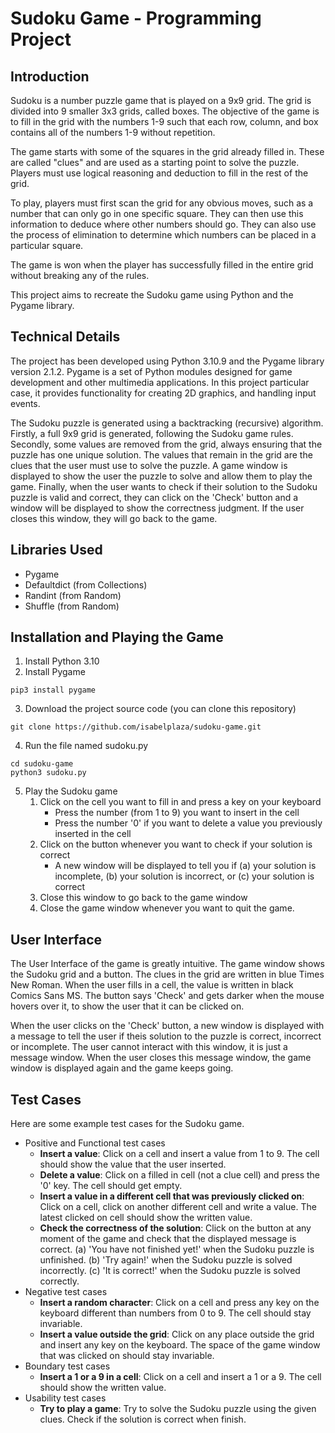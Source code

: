 # Sudoku Game - Programming Project

## Introduction
Sudoku is a number puzzle game that is played on a 9x9 grid. The grid is divided into 9 smaller 3x3 grids, called boxes. The objective of the game is to fill in the grid with the numbers 1-9 such that each row, column, and box contains all of the numbers 1-9 without repetition.

The game starts with some of the squares in the grid already filled in. These are called "clues" and are used as a starting point to solve the puzzle. Players must use logical reasoning and deduction to fill in the rest of the grid.

To play, players must first scan the grid for any obvious moves, such as a number that can only go in one specific square. They can then use this information to deduce where other numbers should go. They can also use the process of elimination to determine which numbers can be placed in a particular square.

The game is won when the player has successfully filled in the entire grid without breaking any of the rules.

This project aims to recreate the Sudoku game using Python and the Pygame library.

## Technical Details
The project has been developed using Python 3.10.9 and the Pygame library version 2.1.2. Pygame is a set of Python modules designed for game development and other multimedia applications. In this project particular case, it provides functionality for creating 2D graphics, and handling input events.

The Sudoku puzzle is generated using a backtracking (recursive) algorithm. Firstly, a full 9x9 grid is generated, following the Sudoku game rules. Secondly, some values are removed from the grid, always ensuring that the puzzle has one unique solution. The values that remain in the grid are the clues that the user must use to solve the puzzle. A game window is displayed to show the user the puzzle to solve and allow them to play the game. Finally, when the user wants to check if their solution to the Sudoku puzzle is valid and correct, they can click on the 'Check' button and a window will be displayed to show the correctness judgment. If the user closes this window, they will go back to the game.

## Libraries Used
* Pygame
* Defaultdict (from Collections)
* Randint (from Random)
* Shuffle (from Random)

## Installation and Playing the Game
1. Install Python 3.10
2. Install Pygame
```
pip3 install pygame
```
3. Download the project source code (you can clone this repository)
```
git clone https://github.com/isabelplaza/sudoku-game.git
```
4. Run the file named sudoku.py
```
cd sudoku-game
python3 sudoku.py
```
5. Play the Sudoku game
      1. Click on the cell you want to fill in and press a key on your keyboard
            * Press the number (from 1 to 9) you want to insert in the cell
            * Press the number '0' if you want to delete a value you previously inserted in the cell
      2. Click on the button whenever you want to check if your solution is correct
            * A new window will be displayed to tell you if (a) your solution is incomplete, (b) your solution is incorrect, or (c) your solution is correct
      4. Close this window to go back to the game window
      5. Close the game window whenever you want to quit the game.
  
## User Interface
The User Interface of the game is greatly intuitive. The game window shows the Sudoku grid and a button. The clues in the grid are written in blue Times New Roman. When the user fills in a cell, the value is written in black Comics Sans MS. The button says 'Check' and gets darker when the mouse hovers over it, to show the user that it can be clicked on.

When the user clicks on the 'Check' button, a new window is displayed with a message to tell the user if theis solution to the puzzle is correct, incorrect or incomplete. The user cannot interact with this window, it is just a message window. When the user closes this message window, the game window is displayed again and the game keeps going.

## Test Cases
Here are some example test cases for the Sudoku game.
* Positive and Functional test cases
  - **Insert a value**: Click on a cell and insert a value from 1 to 9. The cell should show the value that the user inserted.
  - **Delete a value**: Click on a filled in cell (not a clue cell) and press the '0' key. The cell should get empty.
  - **Insert a value in a different cell that was previously clicked on**: Click on a cell, click on another different cell and write a value. The latest clicked on cell should show the written value.
  - **Check the correctness of the solution**: Click on the button at any moment of the game and check that the displayed message is correct. (a) 'You have not finished yet!' when the Sudoku puzzle is unfinished. (b) 'Try again!' when the Sudoku puzzle is solved incorrectly. (c) 'It is correct!' when the Sudoku puzzle is solved correctly.
* Negative test cases
  - **Insert a random character**: Click on a cell and press any key on the keyboard different than numbers from 0 to 9. The cell should stay invariable.
  - **Insert a value outside the grid**: Click on any place outside the grid and insert any key on the keyboard. The space of the game window that was clicked on should stay invariable.
* Boundary test cases
  - **Insert a 1 or a 9 in a cell**: Click on a cell and insert a 1 or a 9. The cell should show the written value.
* Usability test cases
  - **Try to play a game**: Try to solve the Sudoku puzzle using the given clues. Check if the solution is correct when finish.

